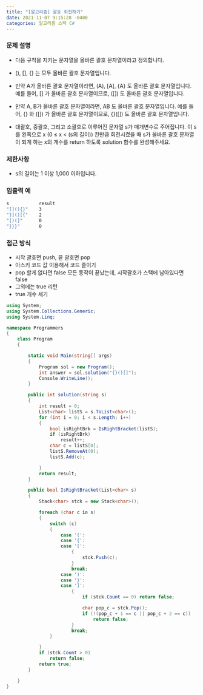 ```yaml
---
title: "[알고리즘] 괄호 회전하기"
date: 2021-11-07 9:15:28 -0400
categories: 알고리즘 스택 C#
---
```


### 문제 설명

- 다음 규칙을 지키는 문자열을 올바른 괄호 문자열이라고 정의합니다.

- (), [], {} 는 모두 올바른 괄호 문자열입니다.
- 만약 A가 올바른 괄호 문자열이라면, (A), [A], {A} 도 올바른 괄호 문자열입니다. 예를 들어, [] 가 올바른 괄호 문자열이므로, ([]) 도 올바른 괄호 문자열입니다.
- 만약 A, B가 올바른 괄호 문자열이라면, AB 도 올바른 괄호 문자열입니다. 예를 들어, {} 와 ([]) 가 올바른 괄호 문자열이므로, {}([]) 도 올바른 괄호 문자열입니다.
- 대괄호, 중괄호, 그리고 소괄호로 이루어진 문자열 s가 매개변수로 주어집니다. 이 s를 왼쪽으로 x (0 ≤ x < (s의 길이)) 칸만큼 회전시켰을 때 s가 올바른 괄호 문자열이 되게 하는 x의 개수를 return 하도록 solution 함수를 완성해주세요.

### 제한사항

- s의 길이는 1 이상 1,000 이하입니다.

### 입출력 예

```sh
s			result
"[](){}"	3
"}]()[{"	2
"[)(]"		0
"}}}"		0
```

### 접근 방식

- 시작 괄호면 push, 끝 괄호면 pop
- 아스키 코드 값 이용해서 코드 줄이기
- pop 할게 없다면 false 모든 동작이 끝났는데, 시작괄호가 스택에 남아있다면 false
- 그외에는 true 리턴
- true 개수 세기

```csharp
using System;
using System.Collections.Generic;
using System.Linq;

namespace Programmers
{
    class Program
    {

        static void Main(string[] args)
        {
            Program sol = new Program();
            int answer = sol.solution("{}()[]");
            Console.WriteLine();
        }

        public int solution(string s)
        {
            int result = 0;
            List<char> listS = s.ToList<char>();
            for (int i = 0; i < s.Length; i++)
            {
                bool isRightBrk = IsRightBracket(listS);
                if (isRightBrk)
                    result++;
                char c = listS[0];
                listS.RemoveAt(0);
                listS.Add(c);

            }
            return result;
        }

        public bool IsRightBracket(List<char> s)
        {
            Stack<char> stck = new Stack<char>();

            foreach (char c in s)
            {
                switch (c)
                {
                    case '(':
                    case '{':
                    case '[':
                        {
                            stck.Push(c);
                        }
                        break;
                    case ')':
                    case '}':
                    case ']':
                        {
                            if (stck.Count == 0) return false;

                            char pop_c = stck.Pop();
                            if (!(pop_c + 1 == c || pop_c + 2 == c))
                                return false;
                        }
                        break;
                }

            }
            if (stck.Count > 0)
                return false;
            return true;
        }

    }
}

```
